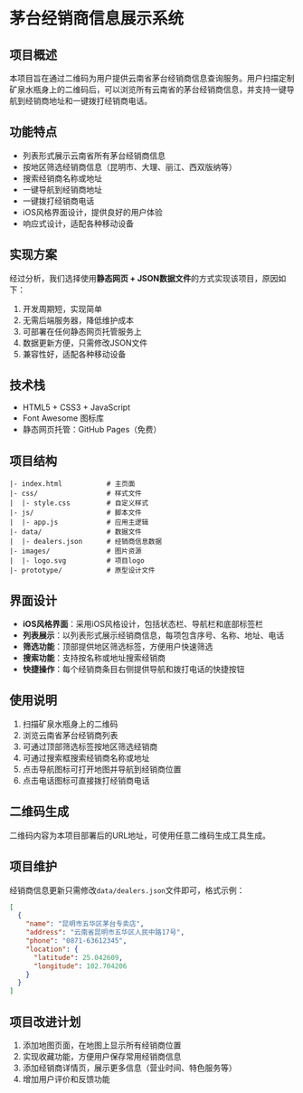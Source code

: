 # 茅台经销商信息展示系统

## 项目概述
本项目旨在通过二维码为用户提供云南省茅台经销商信息查询服务。用户扫描定制矿泉水瓶身上的二维码后，可以浏览所有云南省的茅台经销商信息，并支持一键导航到经销商地址和一键拨打经销商电话。

## 功能特点
- 列表形式展示云南省所有茅台经销商信息
- 按地区筛选经销商信息（昆明市、大理、丽江、西双版纳等）
- 搜索经销商名称或地址
- 一键导航到经销商地址
- 一键拨打经销商电话
- iOS风格界面设计，提供良好的用户体验
- 响应式设计，适配各种移动设备

## 实现方案
经过分析，我们选择使用**静态网页 + JSON数据文件**的方式实现该项目，原因如下：
1. 开发周期短，实现简单
2. 无需后端服务器，降低维护成本
3. 可部署在任何静态网页托管服务上
4. 数据更新方便，只需修改JSON文件
5. 兼容性好，适配各种移动设备

## 技术栈
- HTML5 + CSS3 + JavaScript
- Font Awesome 图标库
- 静态网页托管：GitHub Pages（免费）

## 项目结构
```
|- index.html           # 主页面
|- css/                 # 样式文件
|  |- style.css         # 自定义样式
|- js/                  # 脚本文件
|  |- app.js            # 应用主逻辑
|- data/                # 数据文件
|  |- dealers.json      # 经销商信息数据
|- images/              # 图片资源
|  |- logo.svg          # 项目logo
|- prototype/           # 原型设计文件
```

## 界面设计
- **iOS风格界面**：采用iOS风格设计，包括状态栏、导航栏和底部标签栏
- **列表展示**：以列表形式展示经销商信息，每项包含序号、名称、地址、电话
- **筛选功能**：顶部提供地区筛选标签，方便用户快速筛选
- **搜索功能**：支持按名称或地址搜索经销商
- **快捷操作**：每个经销商条目右侧提供导航和拨打电话的快捷按钮

## 使用说明
1. 扫描矿泉水瓶身上的二维码
2. 浏览云南省茅台经销商列表
3. 可通过顶部筛选标签按地区筛选经销商
4. 可通过搜索框搜索经销商名称或地址
5. 点击导航图标可打开地图并导航到经销商位置
6. 点击电话图标可直接拨打经销商电话

## 二维码生成
二维码内容为本项目部署后的URL地址，可使用任意二维码生成工具生成。

## 项目维护
经销商信息更新只需修改`data/dealers.json`文件即可，格式示例：
```json
[
  {
    "name": "昆明市五华区茅台专卖店",
    "address": "云南省昆明市五华区人民中路17号",
    "phone": "0871-63612345",
    "location": {
      "latitude": 25.042609,
      "longitude": 102.704206
    }
  }
]
```

## 项目改进计划
1. 添加地图页面，在地图上显示所有经销商位置
2. 实现收藏功能，方便用户保存常用经销商信息
3. 添加经销商详情页，展示更多信息（营业时间、特色服务等）
4. 增加用户评价和反馈功能
